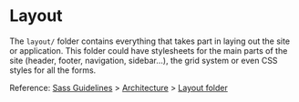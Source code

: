 # Layout

The `layout/` folder contains everything that takes part in laying out the site
or application. This folder could have stylesheets for the main parts of the
site (header, footer, navigation, sidebar…), the grid system or even CSS styles
for all the forms.

Reference: [Sass Guidelines](http://sass-guidelin.es/) >
[Architecture](http://sass-guidelin.es/#architecture) > [Layout
folder](http://sass-guidelin.es/#layout-folder)
